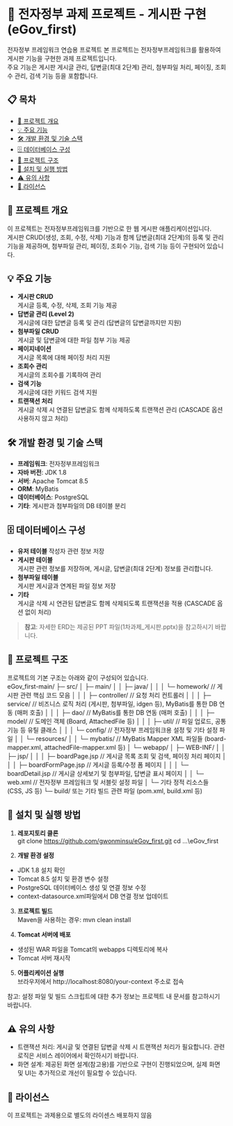 # 📌 전자정부 과제 프로젝트 - 게시판 구현 (eGov_first)

전자정부 프레임워크 연습용 프로젝트
본 프로젝트는 전자정부프레임워크를 활용하여 게시판 기능을 구현한 과제 프로젝트입니다.  
주요 기능은 게시판 게시글 관리, 답변글(최대 2단계) 관리, 첨부파일 처리, 페이징, 조회수 관리, 검색 기능 등을 포함합니다.

## 📋 목차

- [📖 프로젝트 개요](#-프로젝트-개요)
- [💡 주요 기능](#-주요-기능)
- [🛠 개발 환경 및 기술 스택](#-개발-환경-및-기술-스택)
- [🗄 데이터베이스 구성](#-데이터베이스-구성)
- [📁 프로젝트 구조](#-프로젝트-구조)
- [🚀 설치 및 실행 방법](#-설치-및-실행-방법)
- [⚠️ 유의 사항](#-유의-사항)
- [📜 라이선스](#-라이선스)

## 📖 프로젝트 개요

이 프로젝트는 전자정부프레임워크를 기반으로 한 웹 게시판 애플리케이션입니다.  
게시판 CRUD(생성, 조회, 수정, 삭제) 기능과 함께 답변글(최대 2단계)의 등록 및 관리 기능을 제공하며, 첨부파일 관리, 페이징, 조회수 기능, 검색 기능 등이 구현되어 있습니다.

## 💡 주요 기능

- **게시판 CRUD**  
  게시글 등록, 수정, 삭제, 조회 기능 제공
- **답변글 관리 (Level 2)**  
  게시글에 대한 답변글 등록 및 관리 (답변글의 답변글까지만 지원)
- **첨부파일 CRUD**  
  게시글 및 답변글에 대한 파일 첨부 기능 제공
- **페이지네이션**  
  게시글 목록에 대해 페이징 처리 지원
- **조회수 관리**  
  게시글의 조회수를 기록하여 관리
- **검색 기능**  
  게시글에 대한 키워드 검색 지원
- **트랜잭션 처리**  
  게시글 삭제 시 연결된 답변글도 함께 삭제하도록 트랜잭션 관리 (CASCADE 옵션 사용하지 않고 처리)

## 🛠 개발 환경 및 기술 스택

- **프레임워크**: 전자정부프레임워크  
- **자바 버전**: JDK 1.8  
- **서버**: Apache Tomcat 8.5  
- **ORM**: MyBatis  
- **데이터베이스**: PostgreSQL
- **기타**: 게시판과 첨부파일의 DB 테이블 분리

## 🗄 데이터베이스 구성

- **유저 테이블**
  작성자 관련 정보 저장
- **게시판 테이블**  
  게시판 관련 정보를 저장하며, 게시글, 답변글(최대 2단계) 정보를 관리합니다.
- **첨부파일 테이블**  
  게시판 게시글과 연계된 파일 정보 저장  
- **기타**  
  게시글 삭제 시 연관된 답변글도 함께 삭제되도록 트랜잭션을 적용 (CASCADE 옵션 없이 처리)

> **참고**: 자세한 ERD는 제공된 PPT 파일(1차과제_게시판.pptx)을 참고하시기 바랍니다.

## 📁 프로젝트 구조

프로젝트의 기본 구조는 아래와 같이 구성되어 있습니다.  
eGov_first-main/
├─ src/
│  ├─ main/
│  │  ├─ java/
│  │  │  └─ homework/                   // 게시판 관련 핵심 코드 모음
│  │  │     ├─ controller/              // 요청 처리 컨트롤러
│  │  │     ├─ service/                 // 비즈니스 로직 처리 (게시판, 첨부파일, idgen 등), MyBatis를 통한 DB 연동 (매퍼 호출)
│  │  │     ├─ dao/                     // MyBatis를 통한 DB 연동 (매퍼 호출)
│  │  │     ├─ model/                   // 도메인 객체 (Board, AttachedFile 등)
│  │  │     ├─ util/                    // 파일 업로드, 공통 기능 등 유틸 클래스
│  │  │     └─ config/                  // 전자정부 프레임워크용 설정 및 기타 설정 파일
│  │  └─ resources/
│  │     └─ mybatis/                   // MyBatis Mapper XML 파일들 (board-mapper.xml, attachedFile-mapper.xml 등)
│  └─ webapp/
│     ├─ WEB-INF/
│     │  ├─ jsp/
│     │  │  ├─ boardPage.jsp           // 게시글 목록 조회 및 검색, 페이징 처리 페이지
│     │  │  ├─ boardFormPage.jsp       // 게시글 등록/수정 폼 페이지
│     │  │  └─ boardDetail.jsp         // 게시글 상세보기 및 첨부파일, 답변글 표시 페이지
│     │  └─ web.xml                     // 전자정부 프레임워크 및 서블릿 설정 파일
│     └─ 기타 정적 리소스들 (CSS, JS 등)
└─ build/ 또는 기타 빌드 관련 파일 (pom.xml, build.xml 등)

## 🚀 설치 및 실행 방법

1. **레포지토리 클론**  
   git clone https://github.com/gwonminsu/eGov_first.git
   cd ...\eGov_first
   
3. **개발 환경 설정**  
- JDK 1.8 설치 확인
- Tomcat 8.5 설치 및 환경 변수 설정
- PostgreSQL 데이터베이스 생성 및 연결 정보 수정
- context-datasource.xml파일에서 DB 연결 정보 업데이트

3. **프로젝트 빌드**  
Maven을 사용하는 경우:
mvn clean install

4. **Tomcat 서버에 배포**  
- 생성된 WAR 파일을 Tomcat의 webapps 디렉토리에 복사
- Tomcat 서버 재시작

5. **어플리케이션 실행**  
브라우저에서 http://localhost:8080/your-context 주소로 접속

참고: 설정 파일 및 빌드 스크립트에 대한 추가 정보는 프로젝트 내 문서를 참고하시기 바랍니다.

## ⚠️ 유의 사항

- 트랜잭션 처리: 게시글 및 연결된 답변글 삭제 시 트랜잭션 처리가 필요합니다. 관련 로직은 서비스 레이어에서 확인하시기 바랍니다.
- 화면 설계: 제공된 화면 설계(참고용)를 기반으로 구현이 진행되었으며, 실제 화면 및 UI는 추가적으로 개선이 필요할 수 있습니다.

## 📜 라이선스

이 프로젝트는 과제용으로 별도의 라이센스 배포하지 않음
